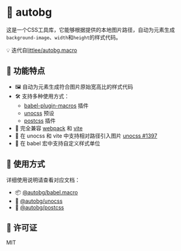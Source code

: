 # 🎨 autobg

这是一个CSS工具库，它能够根据提供的本地图片路径，自动为元素生成`background-image`、`width`和`height`的样式代码。

💡 迭代自[littlee/autobg.macro](https://github.com/littlee/autobg.macro)

## 🚀 功能特点

- 🖼️ 自动为元素生成符合图片原始宽高比的样式代码
- 🛠️ 支持多种使用方式：
  - [babel-plugin-macros](https://github.com/kentcdodds/babel-plugin-macros) 插件
  - [unocss](https://github.com/unocss/unocss) 预设
  - [postcss](https://github.com/postcss/postcss) 插件
- 🔄 完全兼容 [webpack](https://github.com/webpack/webpack) 和 [vite](https://github.com/vitejs/vite)
- 🔗 在 unocss 和 vite 中支持相对路径引入图片 [unocss #1397](https://github.com/unocss/unocss/issues/1397)
- 📏 在 babel 宏中支持自定义样式单位

## 📖 使用方式

详细使用说明请查看对应文档：

- 📦 [@autobg/babel.macro](./packages/babel-macro/README.zh-CN.md)
- 🎨 [@autobg/unocss](./packages/unocss/README.zh-CN.md)
- 🔧 [@autobg/postcss](./packages/postcss/README.zh-CN.md)

## 📄 许可证

MIT

